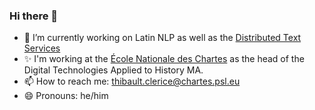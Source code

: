 ### Hi there 👋

- 🔭 I’m currently working on Latin NLP as well as the [Distributed Text Services](//www.w3id.org/dts)
- ✨ I'm working at the [École Nationale des Chartes](https://www.chartes.psl.eu) as the head of the Digital Technologies Applied to History MA.
- 📫 How to reach me: thibault.clerice@chartes.psl.eu
- 😄 Pronouns: he/him
